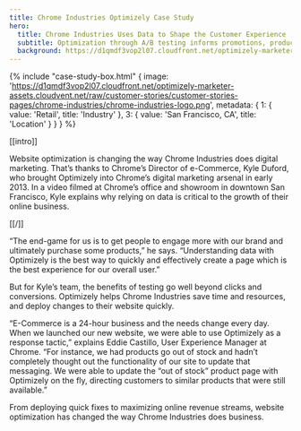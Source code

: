 ```yaml
---
title: Chrome Industries Optimizely Case Study
hero:
  title: Chrome Industries Uses Data to Shape the Customer Experience
  subtitle: Optimization through A/B testing informs promotions, product pages, a redesign, and more
  background: https://d1qmdf3vop2l07.cloudfront.net/optimizely-marketer-assets.cloudvent.net/raw/customer-stories/customer-stories-pages/chrome-industries/chrome-hero2.png
---
```

{% include "case-study-box.html"
  {
    image: 'https://d1qmdf3vop2l07.cloudfront.net/optimizely-marketer-assets.cloudvent.net/raw/customer-stories/customer-stories-pages/chrome-industries/chrome-industries-logo.png',
    metadata: {
      1: {
        value: 'Retail',
        title: 'Industry'
      },
      3: {
        value: 'San Francisco, CA',
        title: 'Location'
      }
    }
  }
%}

[[intro]]

Website optimization is changing the way Chrome Industries does digital marketing. That’s thanks to Chrome’s Director of e-Commerce, Kyle Duford, who brought Optimizely into Chrome’s digital marketing arsenal in early 2013. In a video filmed at Chrome’s office and showroom in downtown San Francisco, Kyle explains why relying on data is critical to the growth of their online business.

[[/]]

<script type='text/javascript' id='vidyard_embed_code_1A7TKlo7azF1ZxTbFKYQyA' src='//play.vidyard.com/1A7TKlo7azF1ZxTbFKYQyA.js?v=3.1.1&type=inline'></script>


“The end-game for us is to get people to engage more with our brand and ultimately purchase some products,” he says. “Understanding data with Optimizely is the best way to quickly and effectively create a page which is the best experience for our overall user.”

But for Kyle’s team, the benefits of testing go well beyond clicks and conversions. Optimizely helps Chrome Industries save time and resources, and deploy changes to their website quickly.

“E-Commerce is a 24-hour business and the needs change every day. When we launched our new website, we were able to use Optimizely as a response tactic,” explains Eddie Castillo, User Experience Manager at Chrome. “For instance, we had products go out of stock and hadn’t completely thought out the functionality of our site to update that messaging. We were able to update the “out of stock” product page with Optimizely on the fly, directing customers to similar products that were still available.”

From deploying quick fixes to maximizing online revenue streams, website optimization has changed the way Chrome Industries does business.